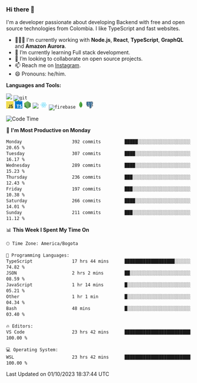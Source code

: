 ### Hi there 👋

I'm a developer passionate about developing Backend with free and open source technologies from Colombia. I like TypeScript and fast websites.

- 👨🏽‍💻 I'm currently working with **Node.js**, **React**, **TypeScript**, **GraphQL** and **Amazon Aurora**.
- 🌱 I’m currently learning Full stack development.
- 🚀 I’m looking to collaborate on open source projects.
- 📫   Reach me on [Instagram](https://instagram.com/nexckycort).
- 😄  Pronouns: he/him.

**Languages and Tools:**  

<code><img height="20"  src="https://upload.wikimedia.org/wikipedia/commons/2/2d/Visual_Studio_Code_1.18_icon.svg"></code>
<code><img src="https://www.vectorlogo.zone/logos/git-scm/git-scm-icon.svg" alt="git" height="20"/> </code>
<code><img height="20" src="https://raw.githubusercontent.com/github/explore/80688e429a7d4ef2fca1e82350fe8e3517d3494d/topics/javascript/javascript.png"></code>
<code><img height="20" src="https://raw.githubusercontent.com/github/explore/80688e429a7d4ef2fca1e82350fe8e3517d3494d/topics/typescript/typescript.png"></code>
<code><img height="20" src="https://raw.githubusercontent.com/github/explore/80688e429a7d4ef2fca1e82350fe8e3517d3494d/topics/nodejs/nodejs.png"></code>
<code><img height="20" src="https://deno.land/logo.svg"></code>
<code><img height="20" src="https://raw.githubusercontent.com/github/explore/80688e429a7d4ef2fca1e82350fe8e3517d3494d/topics/react/react.png"></code>
<code><img src="https://www.vectorlogo.zone/logos/firebase/firebase-icon.svg" alt="firebase"  height="20"/></code>
<code><img src="https://raw.githubusercontent.com/devicons/devicon/master/icons/mongodb/mongodb-original.svg"  height="20"/></code>
<code><img src="https://raw.githubusercontent.com/devicons/devicon/master/icons/postgresql/postgresql-original.svg" height="20"/></code>

<!--START_SECTION:waka-->
![Code Time](http://img.shields.io/badge/Code%20Time-3%2C560%20hrs%2054%20mins-blue)

📅 **I'm Most Productive on Monday** 

```text
Monday                   392 commits         █████░░░░░░░░░░░░░░░░░░░░   20.65 % 
Tuesday                  307 commits         ████░░░░░░░░░░░░░░░░░░░░░   16.17 % 
Wednesday                289 commits         ████░░░░░░░░░░░░░░░░░░░░░   15.23 % 
Thursday                 236 commits         ███░░░░░░░░░░░░░░░░░░░░░░   12.43 % 
Friday                   197 commits         ███░░░░░░░░░░░░░░░░░░░░░░   10.38 % 
Saturday                 266 commits         ████░░░░░░░░░░░░░░░░░░░░░   14.01 % 
Sunday                   211 commits         ███░░░░░░░░░░░░░░░░░░░░░░   11.12 % 
```


📊 **This Week I Spent My Time On** 

```text
🕑︎ Time Zone: America/Bogota

💬 Programming Languages: 
TypeScript               17 hrs 44 mins      ███████████████████░░░░░░   74.82 % 
JSON                     2 hrs 2 mins        ██░░░░░░░░░░░░░░░░░░░░░░░   08.59 % 
JavaScript               1 hr 14 mins        █░░░░░░░░░░░░░░░░░░░░░░░░   05.21 % 
Other                    1 hr 1 min          █░░░░░░░░░░░░░░░░░░░░░░░░   04.34 % 
Bash                     48 mins             █░░░░░░░░░░░░░░░░░░░░░░░░   03.40 % 

🔥 Editors: 
VS Code                  23 hrs 42 mins      █████████████████████████   100.00 % 

💻 Operating System: 
WSL                      23 hrs 42 mins      █████████████████████████   100.00 % 
```


 Last Updated on 01/10/2023 18:37:44 UTC
<!--END_SECTION:waka-->

